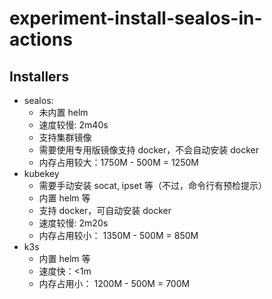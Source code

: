# experiment-install-sealos-in-actions

## Installers

- sealos: 
  - 未内置 helm 
  - 速度较慢: 2m40s
  - 支持集群镜像
  - 需要使用专用版镜像支持 docker，不会自动安装 docker
  - 内存占用较大：1750M - 500M = 1250M
- kubekey
  - 需要手动安装 socat, ipset 等（不过，命令行有预检提示）
  - 内置 helm 等
  - 支持 docker，可自动安装 docker
  - 速度较慢: 2m20s
  - 内存占用较小： 1350M - 500M = 850M
- k3s
  - 内置 helm 等
  - 速度快：<1m
  - 内存占用小： 1200M - 500M = 700M 
